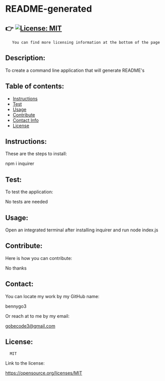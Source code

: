 # **README-generated**

## :point_right: [![License: MIT](https://img.shields.io/badge/License-MIT-yellow.svg)](https://opensource.org/licenses/MIT)
       You can find more licensing information at the bottom of the page           
  
## **Description:** 
  
To create a command line application that will generate README's

## **Table of contents:**
- [Instructions](#Instructions)
- [Test](#Test)
- [Usage](#Usage)
- [Contribute](#Contribute)
- [Contact Info](#Contact)
- [License](#License)
  
##

## Instructions:

These are the steps to install:

npm i inquirer

## Test:
  
To test the application:

No tests are needed

## Usage:

Open an integrated terminal after installing inquirer and run node index.js

## Contribute:

Here is how you can contribute:
  
No thanks

## Contact:

You can locate my work by my GitHub name:
  
  bennygo3

Or reach at to me by my email:
  
  gobecode3@gmail.com

## License: 
      
      MIT
 
Link to the license:

  https://opensource.org/licenses/MIT
